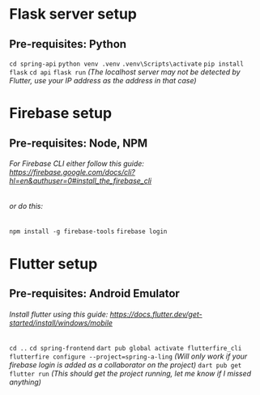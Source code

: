# Flask server setup
## Pre-requisites: Python
`cd spring-api`
`python venv .venv`
`.venv\Scripts\activate`
`pip install flask`
`cd api`
`flask run`
*(The localhost server may not be detected by Flutter, use your IP address as the address in that case)*

# Firebase setup
## Pre-requisites: Node, NPM
###### For Firebase CLI either follow this guide: https://firebase.google.com/docs/cli?hl=en&authuser=0#install_the_firebase_cli
###### or do this:

`npm install -g firebase-tools`
`firebase login`

# Flutter setup
## Pre-requisites: Android Emulator
###### Install flutter using this guide: https://docs.flutter.dev/get-started/install/windows/mobile
`cd ..`
`cd spring-frontend`
`dart pub global activate flutterfire_cli`
`flutterfire configure --project=spring-a-ling`
*(Will only work if your firebase login is added as a collaborator on the project)*
`dart pub get`
`flutter run`
*(This should get the project running, let me know if I missed anything)*